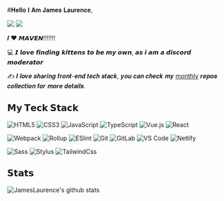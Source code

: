 #𝐇𝐞𝐥𝐥𝐨 𝐈 𝐀𝐦 𝐉𝐚𝐦𝐞𝐬 𝐋𝐚𝐮𝐫𝐞𝐧𝐜𝐞,



[![](https://img.shields.io/badge/-@JamesLaurence-%231DA1F2?style=flat-square&logo=twitter&logoColor=ffffff)](https://twitter.com/JamesLaurence)
[![](https://img.shields.io/badge/-@JamesLaurence-%23181717?style=flat-square&logo=github)](https://github.com/JamesLaurence)

𝑰 ❤️ 𝙈𝘼𝙑𝙀𝙉!!!!!!!

:computer: 𝙄 𝙡𝙤𝙫𝙚 𝙛𝙞𝙣𝙙𝙞𝙣𝙜 𝙠𝙞𝙩𝙩𝙚𝙣𝙨 𝙩𝙤 𝙗𝙚 𝙢𝙮 𝙤𝙬𝙣, 𝙖𝙨 𝙞 𝙖𝙢 𝙖 𝙙𝙞𝙨𝙘𝙤𝙧𝙙 𝙢𝙤𝙙𝙚𝙧𝙖𝙩𝙤𝙧

:writing_hand: 𝑰 𝒍𝒐𝒗𝒆 𝒔𝒉𝒂𝒓𝒊𝒏𝒈 𝒇𝒓𝒐𝒏𝒕-𝒆𝒏𝒅 𝒕𝒆𝒄𝒉 𝒔𝒕𝒂𝒄𝒌, 𝒚𝒐𝒖 𝒄𝒂𝒏 𝒄𝒉𝒆𝒄𝒌 𝒎𝒚 [monthly](http://github.com/JamesLaurence/monthly) 𝒓𝒆𝒑𝒐𝒔 𝒄𝒐𝒍𝒍𝒆𝒄𝒕𝒊𝒐𝒏 𝒇𝒐𝒓 𝒎𝒐𝒓𝒆 𝒅𝒆𝒕𝒂𝒊𝒍𝒔.

## 𝗠𝘆 𝗧𝗲𝗰𝗸 𝗦𝘁𝗮𝗰𝗸

![HTML5](https://img.shields.io/badge/-HTML5-%23E44D27?style=flat-square&logo=html5&logoColor=ffffff)
![CSS3](https://img.shields.io/badge/-CSS3-%231572B6?style=flat-square&logo=css3)
![JavaScript](https://img.shields.io/badge/-JavaScript-%23F7DF1C?style=flat-square&logo=javascript&logoColor=000000&labelColor=%23F7DF1C&color=%23FFCE5A)
![TypeScript](https://img.shields.io/badge/-TypeScript-007ACC?style=flat-square&logo=typescript&logoColor=white)
![Vue.js](https://img.shields.io/badge/-Vue.js-%232c3e50?style=flat-square&logo=vue-dot-js)
![React](https://img.shields.io/badge/-React-%23282C34?style=flat-square&logo=react)

![Webpack](https://img.shields.io/badge/-Webpack-%232C3A42?style=flat-square&logo=webpack)
![Rollup](https://img.shields.io/badge/-Rollup-%23EC4A3F?style=flat-square&logo=rollup-dot-js&logoColor=ffffff)
![ESlint](https://img.shields.io/badge/-ESLint-%234B32C3?style=flat-square&logo=eslint)
![Git](https://img.shields.io/badge/-Git-%23F05032?style=flat-square&logo=git&logoColor=%23ffffff)
![GitLab](https://img.shields.io/badge/-GitLab-FCA121?style=flat-square&logo=gitlab)
![VS Code](https://img.shields.io/badge/-VSCode-%23007ACC?style=flat-square&logo=visual-studio-code)
![Netlify](https://img.shields.io/badge/-Netlify-%2300C7B7?style=flat-square&logo=netlify&logoColor=ffffff)


![Sass](https://img.shields.io/badge/-Sass-%23CC6699?style=flat-square&logo=sass&logoColor=ffffff)
![Stylus](https://img.shields.io/badge/-Stylus-%23333333?style=flat-square&logo=stylus)
![TailwindCss](https://img.shields.io/badge/-TailwindCss-%231a202c?style=flat-square&logo=tailwind-css)

## 𝗦𝘁𝗮𝘁𝘀

![JamesLaurence's github stats](https://github-readme-stats.vercel.app/api?username=JamesLaurence&show_icons=true&theme=dracula)
